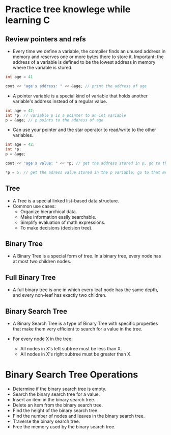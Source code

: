 # Practice tree knowlege while learning C

## Review pointers and refs

- Every time we define a variable, the compiler finds an unused address in memory and reserves one or more bytes there to store it. Important: the address of a variable is defined to be the lowest address in memory where the variable is stored.

```c
int age = 41

cout << "age's address: " << &age; // print the address of age
```

- A pointer variable is a special kind of variable that holds another variable's address instead of a regular value.

```c
int age = 42;
int *p; // variable p is a pointer to an int variable
p = &age; // p points to the address of age
```

- Can use your pointer and the star operator to read/write to the other variables.

```c
int age = 42;
int *p;
p = &age;

cout << "age's value: " << *p; // get the address stored in p, go to that memory address, and give me the value stored there

*p = 5; // get the adress value stored in the p variable, go to that memory address, and store a value of 5 there
```
## Tree

- A Tree is a special linked list-based data structure.
- Common use cases: 
    - Organize hierarchical data.
    - Make information easily searchable.
    - Simplify evaluation of math expressions.
    - To make decisions (decision tree).

## Binary Tree

- A Binary Tree is a special form of tree. In a binary tree, every node has at most two children nodes.

## Full Binary Tree

- A full binary tree is one in which every leaf node has the same depth, and every non-leaf has exactly two children.

## Binary Search Tree

- A Binary Search Tree is a type of Binary Tree with specific properties that make them very efficient to search for a value in the tree.

- For every node X in the tree:
    - All nodes in X's left subtree must be less than X.
    - All nodes in X's right subtree must be greater than X.

# Binary Search Tree Operations

- Determine if the binary search tree is empty.
- Search the binary search tree for a value.
- Insert an item in the binary search tree.
- Delete an item from the binary search tree.
- Find the height of the binary search tree.
- Find the number of nodes and leaves in the binary search tree.
- Traverse the binary search tree.
- Free the memory used by the binary search tree.


